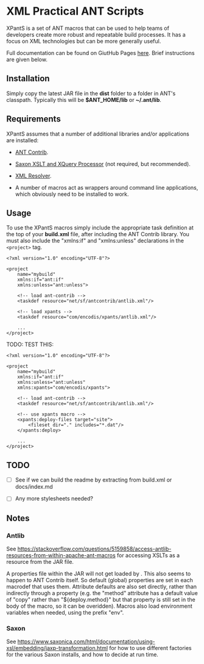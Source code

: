 # XML Practical ANT Scripts

XPantS is a set of ANT macros that can be used to help teams of developers create more robust and repeatable build processes. It has a focus on XML technologies but can be more generally useful.

Full documentation can be found on GiutHub Pages [here](https://encodis.github.io/xpants/). Brief instructions are given below.

## Installation

Simply copy the latest JAR file in the **dist** folder to a folder in ANT's classpath. Typically this will be **$ANT_HOME/lib** or **~/.ant/lib**.


## Requirements

XPantS assumes that a number of additional libraries and/or applications are installed:

*   [ANT Contrib](https://sourceforge.net/projects/ant-contrib/files/ant-contrib/1.0b3/ant-contrib-1.0b3-bin.zip/download).

*   [Saxon XSLT and XQuery Processor](https://www.saxonica.com/products/products.xml) (not required, but recommended).

*   [XML Resolver](http://www.java2s.com/Code/Jar/x/Downloadxmlresolverjar.htm).

*   A number of macros act as wrappers around command line applications, which obviously need to be installed to work.


## Usage

To use the XPantS macros simply include the appropriate task definition at the top of your **build.xml** file, after including the ANT Contrib library. You must also include the "xmlns:if" and "xmlns:unless" declarations in the `<project>` tag.

```
<?xml version="1.0" encoding="UTF-8"?>

<project
    name="mybuild"
    xmlns:if="ant:if"
    xmlns:unless="ant:unless">

    <!-- load ant-contrib -->
    <taskdef resource="net/sf/antcontrib/antlib.xml"/>

    <!-- load xpants -->
    <taskdef resource="com/encodis/xpants/antlib.xml"/>

    ...
</project>
```

TODO: TEST THIS:

```
<?xml version="1.0" encoding="UTF-8"?>

<project
    name="mybuild"
    xmlns:if="ant:if"
    xmlns:unless="ant:unless"
    xmlns:xpants="com/encodis/xpants">

    <!-- load ant-contrib -->
    <taskdef resource="net/sf/antcontrib/antlib.xml"/>

    <!-- use xpants macro -->
    <xpants:deploy-files target="site">
        <fileset dir="." includes="*.dat"/>
    </xpants:deploy>

    ...
</project>
```


## TODO

- [ ] See if we can build the readme by extracting from build.xml or docs/index.md

- [ ] Any more stylesheets needed?


## Notes

### Antlib

See <https://stackoverflow.com/questions/5159858/access-antlib-resources-from-within-apache-ant-macros> for accessing XSLTs as a resource from the JAR file.

A properties file within the JAR will not get loaded by <taskdef resource="..."/>. This also seems to happen to ANT Contrib itself. So default (global) properties are set in each macrodef that uses them. Attribute defaults are also set directly, rather than indirectly through a property (e.g. the <deploy-files> "method" attribute has a default value of "copy" rather than "${deploy.method}" but that property is still set in the body of the macro, so it can be overidden). Macros also load
environment variables when needed, using the prefix "env".

### Saxon

See <https://www.saxonica.com/html/documentation/using-xsl/embedding/jaxp-transformation.html> for how to use different factories for the various Saxon installs, and how to decide at run time.

